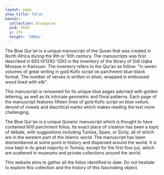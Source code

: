 ```yaml
---
layout: page
show_title: false
banner:
  collection: bluequran
  pid: f020
  y: 25%
  height: '500px'
---
```


The Blue Qur'an is a unique manuscript of the Quran that was created in North Africa during the 9th or 10th century. The manuscripts was first described in 693 H/1292-1293 in the inventory of the library of Sidi Uqba Mosque in Kairouan. The inventory refers to the Qur’an as follow: "in seven volumes of great writing in gold Kufic script on parchment blue-black format. The number of verses is written in silver, wrapped in embossed wood lined with silk".

This manuscript is renowned for its unique blue pages adorned with golden lettering, as well as its intricate geometric and floral patterns. Each page of the manuscript features fifteen lines of gold Kufic script on blue vellum, devoid of vowels and diacritical marks which makes reading the text more challenging. 

The Blue Qur'an is a unique Quranic manuscript which is thought to have contained 600 parchment folios. Its exact place of creation has been a topic of debate, with suggestions including Tunisia, Spain, or Sicily, all of which are in the western part of the Islamic world. The manuscript has been dismembered at some point in history and dispersed around the world. It is now kept in its great majority in Tunisia, except for the first four juz, which are scattered in museums and private collections around the world.

This website aims to gather all the folios identified to date. Do not hesitate to explore this collection and the history of this fascinating object.